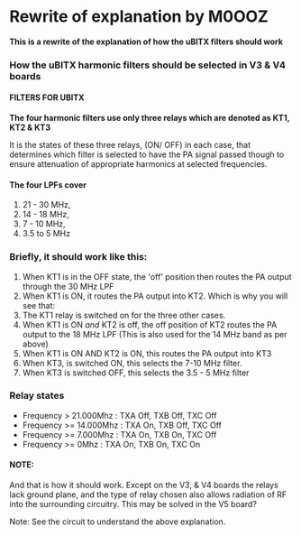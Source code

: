 # Rewrite of explanation by M0OOZ

**This is a rewrite of the explanation of how the uBITX filters should work**

### How the uBITX harmonic filters should be selected in V3 & V4 boards

#### FILTERS FOR UBITX

**The four harmonic filters use only three relays which are denoted as KT1, KT2 & KT3**

It is the states of these three relays, (ON/ OFF) in each case, that determines which filter is selected to have the PA signal passed though to ensure attenuation of appropriate harmonics at selected frequencies.

#### The four LPFs cover 
1. 21 - 30  MHz, 
1. 14 - 18  MHz, 
1. 7 - 10 MHz,
1. 3.5 to 5 MHz

### Briefly, it should work like this:
1. When KT1 is in the OFF state, the 'off' position then routes the PA output through the 30 MHz LPF
2. When KT1 is ON, it routes the PA output into KT2. Which is why you will see that:
3. The KT1 relay is switched on for the three other cases.
4. When KT1 is ON *and* KT2 is off, the off position of KT2 routes the PA output to the 18 MHz LPF (This is also used for the 14 MHz band as per above)
5. When KT1 is ON AND KT2 is ON, this routes the PA output into KT3
6. When KT3, is switched ON, this selects the 7-10 MHz filter.
7. When KT3 is switched OFF, this selects the 3.5 - 5 MHz filter

### Relay states
- Frequency >   21.000Mhz   : TXA Off, TXB Off, TXC Off
- Frequency >=  14.000Mhz   : TXA  On, TXB Off, TXC Off
- Frequency >=  7.000Mhz    : TXA  On, TXB On, TXC Off
- Frequency >=  0Mhz        : TXA  On, TXB On, TXC On


#### NOTE:
And that is how it should work. Except on the V3, & V4 boards the relays lack ground plane, and the type of relay chosen also allows radiation of RF into the surrounding circuitry. This may be solved in the V5 board?

Note: See the circuit to understand the above explanation.
